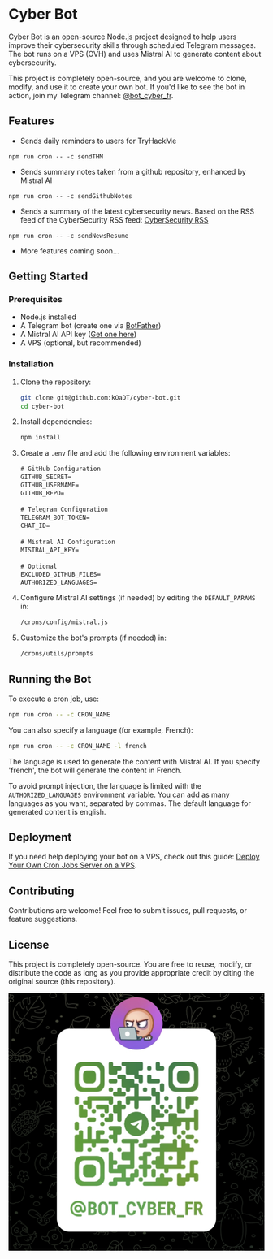 # Cyber Bot

Cyber Bot is an open-source Node.js project designed to help users improve their cybersecurity skills through scheduled Telegram messages. The bot runs on a VPS (OVH) and uses Mistral AI to generate content about cybersecurity.

This project is completely open-source, and you are welcome to clone, modify, and use it to create your own bot. If you'd like to see the bot in action, join my Telegram channel: [@bot_cyber_fr](https://t.me/bot_cyber_fr).

## Features

- Sends daily reminders to users for TryHackMe

```
npm run cron -- -c sendTHM
```

- Sends summary notes taken from a github repository, enhanced by Mistral AI

```
npm run cron -- -c sendGithubNotes
```

- Sends a summary of the latest cybersecurity news. Based on the RSS feed of the CyberSecurity RSS feed: [CyberSecurity RSS](https://github.com/kOaDT/cyber-bot/assets/CyberSecurityRSS.opml)

```
npm run cron -- -c sendNewsResume
```

- More features coming soon...

## Getting Started

### Prerequisites

- Node.js installed
- A Telegram bot (create one via [BotFather](https://t.me/BotFather))
- A Mistral AI API key ([Get one here](https://mistral.ai/))
- A VPS (optional, but recommended)

### Installation

1. Clone the repository:

   ```sh
   git clone git@github.com:kOaDT/cyber-bot.git
   cd cyber-bot
   ```

2. Install dependencies:

   ```sh
   npm install
   ```

3. Create a `.env` file and add the following environment variables:

   ```env
   # GitHub Configuration
   GITHUB_SECRET=
   GITHUB_USERNAME=
   GITHUB_REPO=

   # Telegram Configuration
   TELEGRAM_BOT_TOKEN=
   CHAT_ID=

   # Mistral AI Configuration
   MISTRAL_API_KEY=

   # Optional
   EXCLUDED_GITHUB_FILES=
   AUTHORIZED_LANGUAGES=
   ```

4. Configure Mistral AI settings (if needed) by editing the `DEFAULT_PARAMS` in:

   ```sh
   /crons/config/mistral.js
   ```

5. Customize the bot's prompts (if needed) in:
   ```sh
   /crons/utils/prompts
   ```

## Running the Bot

To execute a cron job, use:

```sh
npm run cron -- -c CRON_NAME
```

You can also specify a language (for example, French):

```sh
npm run cron -- -c CRON_NAME -l french
```

The language is used to generate the content with Mistral AI. If you specify 'french', the bot will generate the content in French.

To avoid prompt injection, the language is limited with the `AUTHORIZED_LANGUAGES` environment variable. You can add as many languages as you want, separated by commas. The default language for generated content is english.

## Deployment

If you need help deploying your bot on a VPS, check out this guide: [Deploy Your Own Cron Jobs Server on a VPS](https://www.caleb-tech.blog/blog/deploy-your-own-cron-jobs-server-on-a-vps-in-9-simple-steps/).

## Contributing

Contributions are welcome! Feel free to submit issues, pull requests, or feature suggestions.

## License

This project is completely open-source. You are free to reuse, modify, or distribute the code as long as you provide appropriate credit by citing the original source (this repository).

![QR Code](./assets/qr.jpg)
